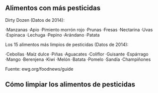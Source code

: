 
## Alimentos con más pesticidas

Dirty Dozen (Datos de 2014):

·Manzanas
·Apio
·Pimiento morrón rojo
·Prunas
·Fresas
·Nectarina
·Uvas
·Espinaca
·Lechuga
·Pepino
·Arándano
·Patata

Los 15 alimentos más limpios de pesticidas (Datos de 2014):

·Cebollas
·Maíz dulce
·Piñas
·Aguacates
·Coliflor
·Guisante
·Espárrago
·Mango
·Berenjena
·Kiwi
·Melón
·Batata
·Pomelo
·Sandía
·Champiñones

Fuente: ewg.org/foodnews/guide

## Cómo limpiar los alimentos de pesticidas